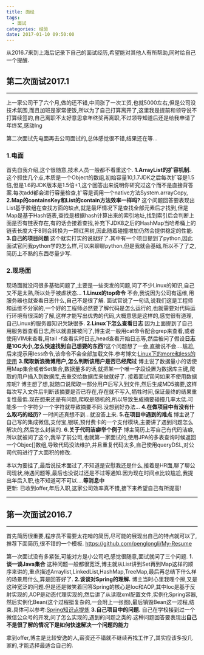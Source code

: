 ```yaml
---
title: 面经
tags:
  - 面试
categories: 经验
date: 2017-01-10 09:50:00
---
```


从2016.7来到上海后记录下自己的面试经历,希望能对其他人有所帮助,同时给自己一个提醒.


## 第二次面试2017.1
-----------
上一家公司干了六个月,做的还不错,中间涨了一次工资,也就5000左右,但是公司没技术氛围,而且加班是家常便饭,所以为了自己打算离开了,这里我是提前和领导说不打算续签的,自己离职不太好意思拿年终奖再离职,不过领导知道后还是给我申请了年终奖,感动Ing

第二次面试先电面再去公司面试的,总体感觉很不错,结果还在等...
### 1.电面
首先自我介绍,这个很随意,技术人员一般都不看重这个.
**1.ArrayList的扩容机制.**
这个抓住几个点,本质是一个Object的数组,初始容量10,1.7JDK之后每次扩容是1.5倍,但是1.6的JDK版本是1.5倍+1,这个回答出来说明你研究过这个而不是直接背答案.每次add都会进行容量检查,扩容是调用一个native方法System.arrayCopy,
**2.Map的containsKey和List的contain方法效率一样吗?**
这个问题回答要表现出List基于数组在查找方面的缺点,就是最坏情况下是查找全部元素后才找到,但是Map是基于Hash链表,查找是根据hash计算出来的索引地址,找到索引后会判断上面是否有链表存在,有的话会接着查找,补充下JDK8之后的HashMap当哈希桶上的链表长度大于8则会转换为一颗红黑树,因此随着碰撞增加仍然会提供稳定的性能.
**3.自己的项目问题**
这个就实打实的说就好了.其中有一个项目提到了python,因此面试官问我python学的怎么样,可以来聊聊python,但是我就会基础,所以不了了之,简历上不熟的东西尽量少写.

### 2.现场面
现场面就没问很多基础问题了,主要是一些突发的问题,问了不少Linux的知识,自己又不是太熟,所以处于被虐状态...
**1.Linux的top命令**
不会,我说因为公司有运维,用服务器也就查看日志什么,自己不是很了解.
面试官说了一句话,说我们这是工程师和运维不分家的,一个好的工程师必然要了解代码是怎么运行的,也就需要对代码运行环境有很深的了解,这样才能写出优秀的代码,大概意思是这样的,感觉很有道理,自己Linux的服务器知识欠缺很多.
**2.Linux下怎么查看日志**
因为上面提到了自己用服务器查看日志,所以就直接被问了,博主说一般用cat命令配合grep来查看,或者使用VIM来查看,用tail -f查看实时日志,head查看开始日志等,然后被问了假设**日志是10G大小,怎么快速找到自己想要的东西**?这个问题想了一会,直接说不会....尴尬,后来提示用less命令,该命令不会全部加载文件.参考博文:[Linux下的more和less的使用][1]
**3.爬取新浪微博用户,怎么判断该用户是否已经爬过**
博主说了数据量小的话使用Map集合或者Set集合,数据量多的话,就把某一个唯一字段设置为数据库主键,爬取的用户插入到数据库,去重交给数据库来做就好了.
接着面试官问如果不使用数据库呢?
博主想了想,就随口说爬取一部分用户后写入到文件,然后生成MD5摘要,这样每次写入文件后判断该摘要是否已存在,存在就不写入,牺牲时间,保证最终的结果重复性最低.现在想来还是有问题,爬取是随机的,所以导致生成摘要碰撞几率太低.可能多一个字符少一个字符就导致摘要不同.没想到好办法...
**4.在做项目中有没有什么取巧的经历?**
一时间还真想不到...就没答上来.
**5.在项目中遇到的难点**
博主说了自己写的集成微信,支付宝,银联,预付费卡的一个支付模块,主要讲了遇到问题怎么解决的,然后怎么封装的.
**6.关于代码洁癖举个例子**
博主简历上写自己有代码洁癖,所以就被问了这个,我举了前公司,也就第一家面试的,使用JPA的多表查询时候返回一个Objec[]数组,导致代码没法维护,并且重复代码太多,自己使用queryDSL,对公司代码进行了大面积的修改.

本以为要挂了,最后说技术面过了,不知道是安慰我还是什么,接着是HR面,聊了聊公司现状,待遇问题等,最后也没说过还是不过等通知.因为现在时间点比较尴尬,我提出年后入职,也不知道可不可以....**等消息中**  
更新:
已收到offer,年后入职,这家公司效率真不错,接下来希望自己有所提高!


----------

## 第一次面试2016.7
------
首先简历很重要,程序员不需要太花哨的简历,尽可能的展现出自己的特点就可以了,推荐下面简历,很不错的一个模板.
https://github.com/penglongli/My-Resume

第一次面试没有多紧张,可能对方是小公司吧,感觉很随意,面试就问了三个问题.
**1.谈一谈Java集合**
这种问题一般都很宽泛,博主就从List讲到Set再到Map这样的顺序来讲的,重点描述Arraylist,LinkedList,HashMap,TreeMap,最后再总结下什么样的场景用什么,算是回答好了.
**2.谈谈对Spring的理解.**
博主当时心里我哩个擦,又是这种宽泛的问题.但是还是微笑着回答Spring的核心是Ioc和AOP,其中Ioc是基于反射实现的,AOP是动态代理实现的,然后讲了从读取xml配置文件,实例化Spring容器,然后实例化Bean(这个过程挺复杂的,一会附上一张图),最后销毁Bean这一过程,结束.具体可以参考:[Spring知识点提炼][2]
**3.自己项目中的问题.**
自己在学校接到过一个微信公众号的开发,问了怎么实现的,遇到的问题之类的.这种问题回答要表现出**自己不是很了解的情况下是如何快速解决一个问题的能力**

拿到offer,博主是比较安逸的人,薪资还不错就不继续再找工作了,其实应该多投几家的,才能选择最适合自己的.


  [1]: http://www.cnblogs.com/aijianshi/p/5750911.html
  [2]: http://blog.csdn.net/u013256816/article/details/51386182
